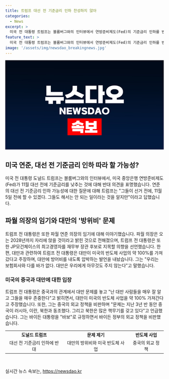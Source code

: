```yaml
---
title: 트럼프 대선 전 기준금리 인하 찬성하지 않아
categories:
  - News
excerpt: >
  미국 전 대통령 트럼프는 블룸버그와의 인터뷰에서 연방준비제도(Fed)의 기준금리 인하를 반대하며, 파월 의장의 임기를 2028년까지 보장할 의향을 밝혔다. 또한, 대만에 대한 방어비 지불과 반도체 사업 관련 발언으로 화제가 되었다. 트럼프는 바이든 행정부의 중국 외교 정책을 비판하면서 북한의 핵무기 문제를 언급하며 바이든을 바보로 비난하기도 했다.
feature_text: >
  미국 전 대통령 트럼프는 블룸버그와의 인터뷰에서 연방준비제도(Fed)의 기준금리 인하를 반대하며, 파월 의장의 임기를 2028년까지 보장할 의향을 밝혔다. 또한, 대만에 대한 방어비 지불과 반도체 사업 관련 발언으로 화제가 되었다. 트럼프는 바이든 행정부의 중국 외교 정책을 비판하면서 북한의 핵무기 문제를 언급하며 바이든을 바보로 비난하기도 했다.
image: '/assets/img/newsdao_breakingnews.jpg'
---
```


<p><img src="/assets/img/newsdao_breakingnews.jpg" alt="flaretime 속보" /></p>

<h2 data-ke-size="size26">미국 연준, 대선 전 기준금리 인하 따라 할 가능성?</h2>

<p>미국 전 대통령 도널드 트럼프는 블룸버그와의 인터뷰에서, 미국 중앙은행 연방준비제도(Fed)가 11월 대선 전에 기준금리를 낮추는 것에 대해 반대 의견을 표명했습니다. 연준의 대선 전 기준금리 인하 가능성에 대한 질문에 대해 트럼프는 "그들이 선거 전에, 11월 5일 전에 할 수 있겠다. 그들도 해서는 안 되는 일이라는 것을 알지만"이라고 답했습니다.</p>

<h2 data-ke-size="size24">파월 의장의 임기와 대만의 '방위비' 문제</h2>

<p data-ke-size="size16">트럼프 전 대통령은 또한 파월 연준 의장의 임기에 대해 이야기했습니다. 파월 의장은 오는 2028년까지 자리에 앉을 것이라고 밝힌 것으로 전해졌으며, 트럼프 전 대통령은 또한 JP모건체이스의 최고경영자를 재무부 장관 후보로 지목할 의향을 선언했습니다. 한편, 대만과 관련하여 트럼프 전 대통령은 대만이 미국의 반도체 사업의 약 100%를 가져갔다고 주장하며, 대만에 방어비를 내도록 압박하는 발언을 내놨습니다. 그는 "우리는 보험회사와 다를 바가 없다. 대만은 우리에게 아무것도 주지 않는다"고 말했습니다.</p>

<h3 data-ke-size="size22">미국의 중국과 대만에 대한 입장</h3>

<p data-ke-size="size16">트럼프 전 대통령은 중국과의 관계에서 대만 문제를 놓고 "난 대만 사람들을 매우 잘 알고 그들을 매우 존중한다"고 밝히면서, 대만이 미국의 반도체 사업을 약 100% 가져간다고 주장했습니다. 또한, 그는 중국의 외교 정책을 비판하며 "문제는 지난 3년 반 동안 중국이 러시아, 이란, 북한과 동조했다. 그리고 북한은 많은 핵무기를 갖고 있다"고 언급했습니다. 그는 바이든 대통령을 "바보"로 규정하면서 바이든 정부의 외교 정책을 비판했습니다.</p>

<table>
  <tr>
    <td style="text-align: center; height: 17px;"><b>도널드 트럼프</b></td>
    <td style="text-align: center; height: 17px;"><b>문제 제기</b></td>
    <td style="text-align: center; height: 17px;"><b>반도체 사업</b></td>
  </tr>
  <tr>
    <td style="text-align: center; height: 17px;">대선 전 기준금리 인하에 반대</td>
    <td style="text-align: center; height: 17px;">대만의 방위비와 미국 반도체 사업</td>
    <td style="text-align: center; height: 17px;">중국의 외교 정책</td>
  </tr>
</table>

<p data-ke-size="size16">&nbsp;</p>
실시간 뉴스 속보는, <a href="https://newsdao.kr" rel="dofollow">https://newsdao.kr</a>


